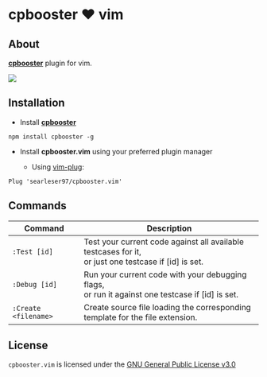 # cpbooster :heart: vim

## About

[**cpbooster**](https://github.com/searleser97/cpbooster) plugin for vim.

<img src="https://searleser97.gitlab.io/competitive-programming-notes/cpbooster/cpbooster.gif"/>

## Installation

- Install [**cpbooster**](https://github.com/searleser97/cpbooster)

```
npm install cpbooster -g
```

- Install **cpbooster.vim** using your preferred plugin manager

    - Using [vim-plug](https://github.com/junegunn/vim-plug):

```vim
Plug 'searleser97/cpbooster.vim'
```

## Commands

| Command        | Description                                                                             |
|----------------|-----------------------------------------------------------------------------------------| 
| `:Test [id]`   | Test your current code against all available testcases for it,<br/>or just one testcase if [id] is set.|
| `:Debug [id]`  | Run your current code with your debugging flags,<br/>or run it against one testcase if [id] is set.|
| `:Create <filename>` | Create source file loading the corresponding<br/>template for the file extension. |

## License

```cpbooster.vim``` is licensed under the [GNU General Public License v3.0](https://github.com/searleser97/cpbooster.vim/blob/master/LICENSE)
